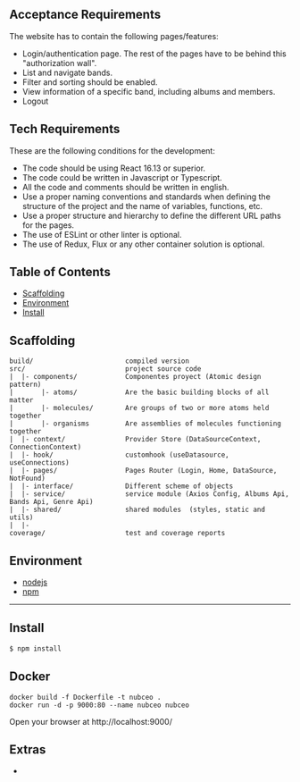 
## Acceptance Requirements
The website has to contain the following pages/features:

- Login/authentication page. The rest of the pages have to be behind this "authorization wall".
- List and navigate bands.
- Filter and sorting should be enabled.
- View information of a specific band, including albums and members.
- Logout


## Tech Requirements
These are the following conditions for the development:

- The code should be using React 16.13 or superior.
- The code could be written in Javascript or Typescript.
- All the code and comments should be written in english.
- Use a proper naming conventions and standards when defining the structure of the project and the name of variables, functions, etc.
- Use a proper structure and hierarchy to define the different URL paths for the pages.
- The use of ESLint or other linter is optional.
- The use of Redux, Flux or any other container solution is optional.
## Table of Contents

-   [Scaffolding](#Scaffolding)
-   [Environment](#Environment)
-   [Install](#Install)

## Scaffolding

```
build/                       compiled version
src/                         project source code
|  |- components/            Componentes proyect (Atomic design pattern)
|       |- atoms/            Are the basic building blocks of all matter
|       |- molecules/        Are groups of two or more atoms held together
|       |- organisms         Are assemblies of molecules functioning together
|  |- context/               Provider Store (DataSourceContext, ConnectionContext)
|  |- hook/                  customhook (useDatasource, useConnections)
|  |- pages/                 Pages Router (Login, Home, DataSource, NotFound)
|  |- interface/             Different scheme of objects
|  |- service/               service module (Axios Config, Albums Api, Bands Api, Genre Api)
|  |- shared/                shared modules  (styles, static and utils)
|  |-
coverage/                    test and coverage reports
```

## Environment

-   [nodejs](https://nodejs.org/)
-   [npm](https://www.npmjs.com)

---

## Install

```bash
$ npm install
```

## Docker


```
docker build -f Dockerfile -t nubceo .
docker run -d -p 9000:80 --name nubceo nubceo
```

Open your browser at http://localhost:9000/

## Extras
- 